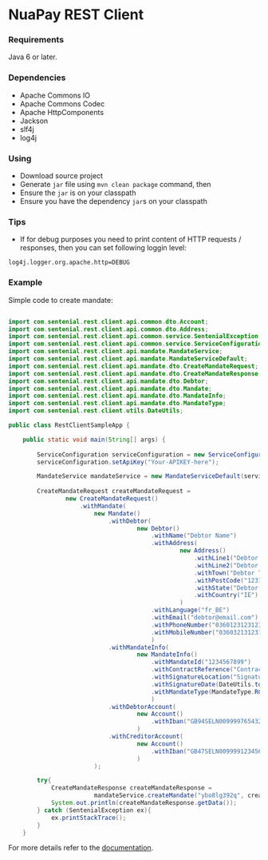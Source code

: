# NuaPay REST Client

### Requirements

Java 6 or later.

### Dependencies

* Apache Commons IO
* Apache Commons Codec
* Apache HttpComponents
* Jackson
* slf4j
* log4j


### Using 
    
* Download source project
* Generate `jar` file using `mvn clean package` command, then  
* Ensure the `jar` is on your classpath
* Ensure you have the dependency `jar`s on your classpath

### Tips

* If for debug purposes you need to print content of HTTP requests / responses, then you can set following loggin level: 

```properties
log4j.logger.org.apache.http=DEBUG
```

### Example

Simple code to create mandate:

```java

import com.sentenial.rest.client.api.common.dto.Account;
import com.sentenial.rest.client.api.common.dto.Address;
import com.sentenial.rest.client.api.common.service.SentenialException;
import com.sentenial.rest.client.api.common.service.ServiceConfiguration;
import com.sentenial.rest.client.api.mandate.MandateService;
import com.sentenial.rest.client.api.mandate.MandateServiceDefault;
import com.sentenial.rest.client.api.mandate.dto.CreateMandateRequest;
import com.sentenial.rest.client.api.mandate.dto.CreateMandateResponse;
import com.sentenial.rest.client.api.mandate.dto.Debtor;
import com.sentenial.rest.client.api.mandate.dto.Mandate;
import com.sentenial.rest.client.api.mandate.dto.MandateInfo;
import com.sentenial.rest.client.api.mandate.dto.MandateType;
import com.sentenial.rest.client.utils.DateUtils;

public class RestClientSampleApp {

	public static void main(String[] args) {
		
		ServiceConfiguration serviceConfiguration = new ServiceConfiguration();
		serviceConfiguration.setApiKey("Your-APIKEY-here");

		MandateService mandateService = new MandateServiceDefault(serviceConfiguration);
		
		CreateMandateRequest createMandateRequest = 
				new CreateMandateRequest()
					.withMandate(
						new Mandate()
							.withDebtor(
									new Debtor()
										.withName("Debtor Name")
										.withAddress(
												new Address()
													.withLine1("Debtor Address Line1")
													.withLine2("Debtor Address Line2")
													.withTown("Debtor Town")
													.withPostCode("123123")
													.withState("Debtor State")
													.withCountry("IE")
												)
										.withLanguage("fr_BE")
										.withEmail("debtor@email.com")
										.withPhoneNumber("0360123123123")
										.withMobileNumber("0360321312312")
										)
							.withMandateInfo(
									new MandateInfo()
										.withMandateId("1234567899")
										.withContractReference("Contract Reference")
										.withSignatureLocation("Signature Location")
										.withSignatureDate(DateUtils.toDate("2015-07-21"))
										.withMandateType(MandateType.RCUR)
										)
							.withDebtorAccount(
									new Account()
										.withIban("GB94SELN00999976543215")
									)
							.withCreditorAccount(
									new Account()
										.withIban("GB47SELN00999912345678")
									)
						);

		try{
			CreateMandateResponse createMandateResponse = 
						mandateService.createMandate("ybo8lg392q", createMandateRequest);
			System.out.println(createMandateResponse.getData());
		} catch (SentenialException ex){
			ex.printStackTrace();
		}
	}
```

For more details refer to the [documentation](https://docs.nuapay.com/api).
